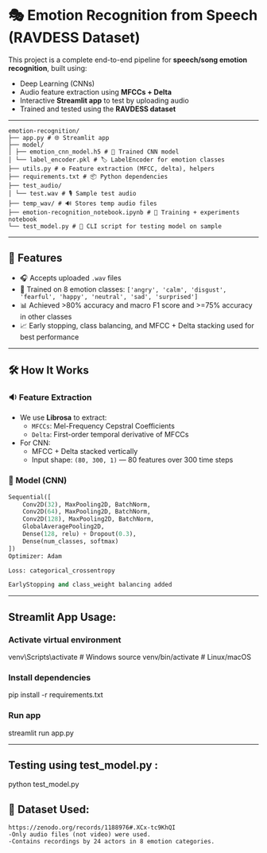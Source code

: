 # 🎭 Emotion Recognition from Speech (RAVDESS Dataset)

This project is a complete end-to-end pipeline for **speech/song emotion recognition**, built using:

- Deep Learning (CNNs)
- Audio feature extraction using **MFCCs + Delta**
- Interactive **Streamlit app** to test by uploading audio
- Trained and tested using the **RAVDESS dataset**

---

```
emotion-recognition/
├── app.py # 🌐 Streamlit app
├── model/
│ ├── emotion_cnn_model.h5 # 🤖 Trained CNN model
│ └── label_encoder.pkl # 🏷️ LabelEncoder for emotion classes
├── utils.py # ⚙️ Feature extraction (MFCC, delta), helpers
├── requirements.txt # 📦 Python dependencies
├── test_audio/
│ └── test.wav # 🎙️ Sample test audio
├── temp_wav/ # 🔊 Stores temp audio files
├── emotion-recognition_notebook.ipynb # 📓 Training + experiments notebook
└── test_model.py # 🧪 CLI script for testing model on sample
```



---

## 🚀 Features

- 🎧 Accepts uploaded `.wav` files
- 🎯 Trained on 8 emotion classes:
  `['angry', 'calm', 'disgust', 'fearful', 'happy', 'neutral', 'sad', 'surprised']`
- 📊 Achieved >80% accuracy and macro F1 score and >=75% accuracy in other classes
- 📈 Early stopping, class balancing, and MFCC + Delta stacking used for best performance

---

## 🛠️ How It Works

### 🔉 Feature Extraction

- We use **Librosa** to extract:
  - `MFCCs`: Mel-Frequency Cepstral Coefficients
  - `Delta`: First-order temporal derivative of MFCCs
- For CNN:
  - MFCC + Delta stacked vertically
  - Input shape: `(80, 300, 1)` — 80 features over 300 time steps

### 🧠 Model (CNN)

```python
Sequential([
    Conv2D(32), MaxPooling2D, BatchNorm,
    Conv2D(64), MaxPooling2D, BatchNorm,
    Conv2D(128), MaxPooling2D, BatchNorm,
    GlobalAveragePooling2D,
    Dense(128, relu) + Dropout(0.3),
    Dense(num_classes, softmax)
])
Optimizer: Adam

Loss: categorical_crossentropy

EarlyStopping and class_weight balancing added
```
---

## Streamlit App Usage:
### Activate virtual environment
venv\Scripts\activate  # Windows
source venv/bin/activate  # Linux/macOS

### Install dependencies
pip install -r requirements.txt

### Run app
streamlit run app.py

---

## Testing using test_model.py :
python test_model.py

## 📌 Dataset Used:
```
https://zenodo.org/records/1188976#.XCx-tc9KhQI
-Only audio files (not video) were used.
-Contains recordings by 24 actors in 8 emotion categories.

